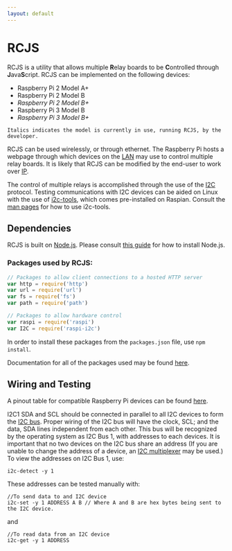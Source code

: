 ```yaml
---
layout: default
---
```

# RCJS

RCJS is a utility that allows multiple <b>R</b>elay boards to be <b>C</b>ontrolled through <b>J</b>ava<b>S</b>cript. RCJS can be implemented on the following devices:
- Raspberry Pi 2 Model A+
- Raspberry Pi 2 Model B
- _Raspberry Pi 2 Model B+_
- Raspberry Pi 3 Model B
- _Raspberry Pi 3 Model B+_

``
Italics indicates the model is currently in use, running RCJS, by the developer.
``

RCJS can be used wirelessly, or through ethernet. The Raspberry Pi hosts a webpage through which devices on the [LAN](https://en.wikipedia.org/wiki/Local_area_network) may use to control multiple relay boards. It is likely that RCJS can be modified by the end-user to work over [IP](https://en.wikipedia.org/wiki/Internet_Protocol).

The control of multiple relays is accomplished through the use of the [I2C](https://en.wikipedia.org/wiki/I%C2%B2C) protocol. Testing communications with I2C devices can be aided on Linux with the use of [i2c-tools](https://git.kernel.org/pub/scm/utils/i2c-tools/i2c-tools.git/), which comes pre-installed on Raspian. Consult the [man pages](https://www.mankier.com/package/i2c-tools) for how to use i2c-tools.

## Dependencies
RCJS is built on [Node.js](https://nodejs.org/en/). Please consult [this guide](https://nodejs.org/en/download/package-manager/) for how to install Node.js.

### Packages used by RCJS:

```js
// Packages to allow client connections to a hosted HTTP server
var http = require('http')
var url = require('url')
var fs = require('fs')
var path = require('path')

// Packages to allow hardware control
var raspi = require('raspi')
var I2C = require('raspi-i2c')
```

In order to install these packages from the ``packages.json`` file, use ``npm install``.

Documentation for all of the packages used may be found [here](https://www.npmjs.com/).

## Wiring and Testing

A pinout table for compatible Raspberry Pi devices can be found [here](./raspberrypinout.html).

I2C1 SDA and SCL should be connected in parallel to all I2C devices to form the [I2C bus](https://www.i2c-bus.org/). Proper wiring of the I2C bus will have the clock, SCL; and the data, SDA lines independent from each other. This bus will be recognized by the operating system as I2C Bus 1, with addresses to each devices. It is important that no two devices on the I2C bus share an address (If you are unable to change the address of a device, an [I2C multiplexer](http://www.ti.com/interface/i2c/switches-and-multiplexers/products.html) may be used.) To view the addresses on I2C Bus 1, use:
```
i2c-detect -y 1
```

These addresses can be tested manually with:
```
//To send data to and I2C device
i2c-set -y 1 ADDRESS A B // Where A and B are hex bytes being sent to the I2C device.
```
and
```
//To read data from an I2C device
i2c-get -y 1 ADDRESS
```

##
